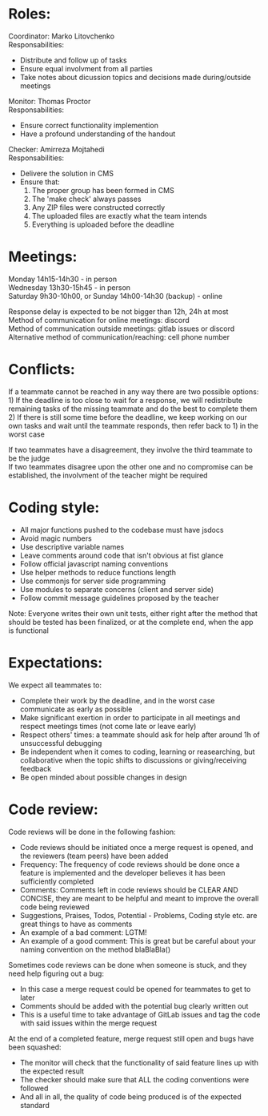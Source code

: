 # Roles:  
  
Coordinator: Marko Litovchenko  
Responsabilities:  
- Distribute and follow up of tasks  
- Ensure equal involvment from all parties  
- Take notes about dicussion topics and decisions made during/outside meetings  
  
Monitor: Thomas Proctor  
Responsabilities:  
- Ensure correct functionality implemention  
- Have a profound understanding of the handout  
  
Checker: Amirreza Mojtahedi  
Responsabilities:  
- Delivere the solution in CMS  
- Ensure that:  
    1) The proper group has been formed in CMS  
    2) The 'make check' always passes  
    3) Any ZIP files were constructed correctly  
    4) The uploaded files are exactly what the team intends  
    5) Everything is uploaded before the deadline  
  
# Meetings:  
  
Monday 14h15-14h30 - in person  
Wednesday 13h30-15h45 - in person  
Saturday 9h30-10h00, or Sunday 14h00-14h30 (backup) - online  
  
Response delay is expected to be not bigger than 12h, 24h at most  
Method of communication for online meetings: discord  
Method of communication outside meetings: gitlab issues or discord  
Alternative method of communication/reaching: cell phone number  
  
# Conflicts:  
  
If a teammate cannot be reached in any way there are two possible options:  
	1) If the deadline is too close to wait for a response, we will redistribute remaining tasks of the missing teammate and do the best to complete them  
	2) If there is still some time before the deadline, we keep working on our own tasks and wait until the teammate responds, then refer back to 1) in the worst case  
  
If two teammates have a disagreement, they involve the third teammate to be the judge  
If two teammates disagree upon the other one and no compromise can be established, the involvment of the teacher might be required  
  
# Coding style:  
  
- All major functions pushed to the codebase must have jsdocs  
- Avoid magic numbers  
- Use descriptive variable names  
- Leave comments around code that isn't obvious at fist glance  
- Follow official javascript naming conventions  
- Use helper methods to reduce functions length  
- Use commonjs for server side programming  
- Use modules to separate concerns (client and server side)  
- Follow commit message guidelines proposed by the teacher  
  
Note: Everyone writes their own unit tests, either right after the method that should be tested has been finalized, or at the complete end, when the app is functional  
  
# Expectations:  
  
We expect all teammates to:  
- Complete their work by the deadline, and in the worst case communicate as early as possible  
- Make significant exertion in order to participate in all meetings and respect meetings times (not come late or leave early)  
- Respect others' times: a teammate should ask for help after around 1h of unsuccessful debugging  
- Be independent when it comes to coding, learning or reasearching, but collaborative when the topic shifts to discussions or giving/receiving feedback  
- Be open minded about possible changes in design  

# Code review:
Code reviews will be done in the following fashion:
- Code reviews should be initiated once a merge request is opened, and the reviewers (team peers) have been added
- Frequency: The frequency of code reviews should be done once a feature is implemented and the developer believes it has been sufficiently completed
- Comments: Comments left in code reviews should be CLEAR AND CONCISE, they are meant to be helpful and meant to improve the overall code being reviewed 
- Suggestions, Praises, Todos, Potential - Problems, Coding style etc. are great things to have as comments
- An example of a bad comment: LGTM!
- An example of a good comment: This is great but be careful about your naming convention on the method blaBlaBla()

Sometimes code reviews can be done when someone is stuck, and they need help figuring out a bug:
- In this case a merge request could be opened for teammates to get to later
- Comments should be added with the potential bug clearly written out
- This is a useful time to take advantage of GitLab issues and tag the code with said issues within the merge request

At the end of a completed feature, merge request still open and bugs have been squashed:
- The monitor will check that the functionality of said feature lines up with the expected result
- The checker should make sure that ALL the coding conventions were followed
- And all in all, the quality of code being produced is of the expected standard